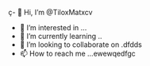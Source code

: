 ç- 👋 Hi, I’m @TiloxMatxcv
- 👀 I’m interested in ...
- 🌱 I’m currently learning ..
- 💞️ I’m looking to collaborate on .dfdds
- 📫 How to reach me ...ewewqedfgc

<!---k
TiloxMat/TiloxMat is a ✨ special ✨ repository because its `README.md` (this file) appears on your GitHub profile.
You can click the Preview link to take a look at your changes.
--->
